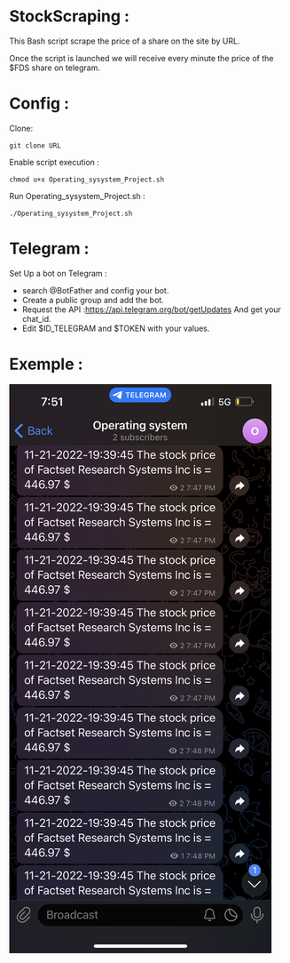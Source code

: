 # StockScraping :
This Bash script scrape the price of a share on the site by URL.

Once the script is launched we will receive every minute the price of the $FDS share on telegram.

# Config :

Clone:
```
git clone URL
```
Enable script execution :
```
chmod u+x Operating_sysystem_Project.sh
```
Run Operating_sysystem_Project.sh :
```
./Operating_sysystem_Project.sh
```

# Telegram :
Set Up a bot on Telegram :
- search @BotFather and config your bot.
- Create a public group and add the bot.
- Request the API :https://api.telegram.org/bot/getUpdates And get your chat_id.
- Edit $ID_TELEGRAM and $TOKEN with your values.

# Exemple : 

![Exemple](exemple/exemple.PNG)
